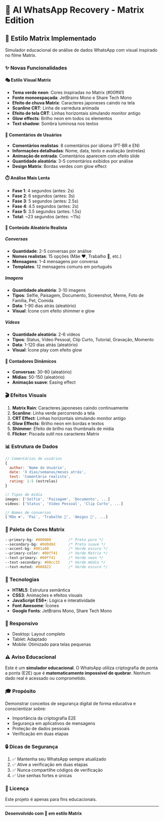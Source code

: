 # 🔰 AI WhatsApp Recovery - Matrix Edition

## 🎨 Estilo Matrix Implementado

Simulador educacional de análise de dados WhatsApp com visual inspirado no filme Matrix.

### ✨ Novas Funcionalidades

#### 🎭 Estilo Visual Matrix
- **Tema verde neon**: Cores inspiradas no Matrix (#00ff41)
- **Fonte monoespaçada**: JetBrains Mono e Share Tech Mono
- **Efeito de chuva Matrix**: Caracteres japoneses caindo na tela
- **Scanline CRT**: Linha de varredura animada
- **Efeito de tela CRT**: Linhas horizontais simulando monitor antigo
- **Glow effects**: Brilho neon em todos os elementos
- **Text shadow**: Sombra luminosa nos textos

#### 💬 Comentários de Usuários
- **Comentários realistas**: 8 comentários por idioma (PT-BR e EN)
- **Informações detalhadas**: Nome, data, texto e avaliação (estrelas)
- **Animação de entrada**: Comentários aparecem com efeito slide
- **Quantidade aleatória**: 3-5 comentários exibidos por análise
- **Design Matrix**: Bordas verdes com glow effect

#### ⏱️ Análise Mais Lenta
- **Fase 1**: 4 segundos (antes: 2s)
- **Fase 2**: 6 segundos (antes: 3s)
- **Fase 3**: 5 segundos (antes: 2.5s)
- **Fase 4**: 4.5 segundos (antes: 2s)
- **Fase 5**: 3.5 segundos (antes: 1.5s)
- **Total**: ~23 segundos (antes: ~11s)

#### 📱 Conteúdo Aleatório Realista

##### Conversas
- **Quantidade**: 2-5 conversas por análise
- **Nomes realistas**: 15 opções (Mãe ❤️, Trabalho 💼, etc.)
- **Mensagens**: 1-4 mensagens por conversa
- **Templates**: 12 mensagens comuns em português

##### Imagens
- **Quantidade aleatória**: 3-10 imagens
- **Tipos**: Selfie, Paisagem, Documento, Screenshot, Meme, Foto de Família, Pet, Comida
- **Data**: 1-90 dias atrás (aleatório)
- **Visual**: Ícone com efeito shimmer e glow

##### Vídeos
- **Quantidade aleatória**: 2-6 vídeos
- **Tipos**: Status, Vídeo Pessoal, Clip Curto, Tutorial, Gravação, Momento
- **Data**: 1-120 dias atrás (aleatório)
- **Visual**: Ícone play com efeito glow

#### 🎯 Contadores Dinâmicos
- **Conversas**: 30-80 (aleatório)
- **Mídias**: 50-150 (aleatório)
- **Animação suave**: Easing effect

### 🎬 Efeitos Visuais

1. **Matrix Rain**: Caracteres japoneses caindo continuamente
2. **Scanline**: Linha verde percorrendo a tela
3. **CRT Effect**: Linhas horizontais simulando monitor antigo
4. **Glow Effects**: Brilho neon em bordas e textos
5. **Shimmer**: Efeito de brilho nas thumbnails de mídia
6. **Flicker**: Piscada sutil nos caracteres Matrix

### 📊 Estrutura de Dados

```javascript
// Comentários de usuários
{
  author: 'Nome do Usuário',
  date: 'X dias/semanas/meses atrás',
  text: 'Comentário realista',
  rating: 1-5 (estrelas)
}

// Tipos de mídia
images: ['Selfie', 'Paisagem', 'Documento', ...]
videos: ['Status', 'Vídeo Pessoal', 'Clip Curto', ...]

// Nomes de conversas
['Mãe ❤️', 'Pai', 'Trabalho 💼', 'Amigos 🎉', ...]
```

### 🎨 Paleta de Cores Matrix

```css
--primary-bg: #000000        /* Preto puro */
--secondary-bg: #0d0d0d      /* Preto suave */
--accent-bg: #001a00         /* Verde escuro */
--primary-color: #00ff41     /* Verde Matrix */
--text-primary: #00ff41      /* Verde neon */
--text-secondary: #00cc33    /* Verde médio */
--text-muted: #008822        /* Verde escuro */
```

### 🚀 Tecnologias

- **HTML5**: Estrutura semântica
- **CSS3**: Animações e efeitos visuais
- **JavaScript ES6+**: Lógica e interatividade
- **Font Awesome**: Ícones
- **Google Fonts**: JetBrains Mono, Share Tech Mono

### 📱 Responsivo

- Desktop: Layout completo
- Tablet: Adaptado
- Mobile: Otimizado para telas pequenas

### ⚠️ Aviso Educacional

Este é um **simulador educacional**. O WhatsApp utiliza criptografia de ponta a ponta (E2E) que é **matematicamente impossível de quebrar**. Nenhum dado real é acessado ou comprometido.

### 🎓 Propósito

Demonstrar conceitos de segurança digital de forma educativa e conscientizar sobre:
- Importância da criptografia E2E
- Segurança em aplicativos de mensagens
- Proteção de dados pessoais
- Verificação em duas etapas

### 🔒 Dicas de Segurança

1. ✅ Mantenha seu WhatsApp sempre atualizado
2. ✅ Ative a verificação em duas etapas
3. ✅ Nunca compartilhe códigos de verificação
4. ✅ Use senhas fortes e únicas

### 📄 Licença

Este projeto é apenas para fins educacionais.

---

**Desenvolvido com 💚 em estilo Matrix**
